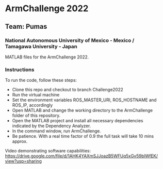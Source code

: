 # ArmChallenge 2022
## Team: Pumas
### National Autonomous University of Mexico - Mexico / Tamagawa University - Japan 

MATLAB files for the ArmChallenge 2022.

### Instructions

To run the code, follow these steps:

* Clone this repo and checkout to branch Challenge2022
* Run the virtual machine
* Set the environment variables ROS_MASTER_URI, ROS_HOSTNAME and ROS_IP, accordingly
* Open MATLAB and change the working directory to the ArmChallenge folder of this repository.
* Open the MATLAB project and install all necessary dependencies indicated by the Dependency Analyzer.
* In the command window, run ArmChallenge.
* Be patience. With a real time factor of 0.9 the full task will take 10 mins approx.

Video demonstrating software capabilities:
https://drive.google.com/file/d/1AHK4YAXmSJJoazB5WFUq5xGv59blWfEK/view?usp=sharing
